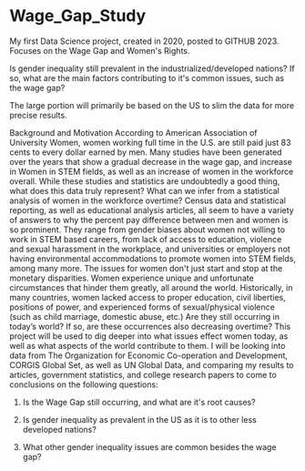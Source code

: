 # Wage_Gap_Study
My first Data Science project, created in 2020, posted to GITHUB 2023.
Focuses on the Wage Gap and Women's Rights.


Is gender inequality still prevalent in the industrialized/developed nations? 
If so, what are the main factors contributing to it's common issues, such as the wage gap?

The large portion will primarily be based on the US to slim the data for more precise results.

Background and Motivation
According to American Association of University Women, women working full time in the U.S. are still paid just 83 cents to every dollar earned by men. Many studies have been generated over the years that show a gradual decrease in the wage gap, and increase in Women in STEM fields, as well as an increase of women in the workforce overall. While these studies and statistics are undoubtedly a good thing, what does this data truly represent? What can we infer from a statistical analysis of women in the workforce overtime? Census data and statistical reporting, as well as educational analysis articles, all seem to have a variety of answers to why the percent pay difference between men and women is so prominent. They range from gender biases about women not willing to work in STEM based careers, from lack of access to education, violence and sexual harassment in the workplace, and universities or employers not having environmental accommodations to promote women into STEM fields, among many more. The issues for women don't just start and stop at the monetary disparities. Women experience unique and unfortunate circumstances that hinder them greatly, all around the world. Historically, in many countries, women lacked access to proper education, civil liberties, positions of power, and experienced forms of sexual/physical violence (such as child marriage, domestic abuse, etc.) Are they still occurring in today’s world? If so, are these occurrences also decreasing overtime? This project will be used to dig deeper into what issues effect women today, as well as what aspects of the world contribute to them. I will be looking into data from The Organization for Economic Co-operation and Development, CORGIS Global Set, as well as UN Global Data, and comparing my results to articles, government statistics, and college research papers to come to conclusions on the following questions:

1. Is the Wage Gap still occurring, and what are it's root causes?

2. Is gender inequality as prevalent in the US as it is to other less developed nations?

3. What other gender inequality issues are common besides the wage gap?
